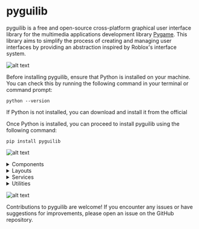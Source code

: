 # pyguilib

pyguilib is a free and open-source cross-platform graphical user interface library for the multimedia applications development library [Pygame](https://github.com/pygame/pygame). This library aims to simplify the process of creating and managing user interfaces by providing an abstraction inspired by Roblox's interface system.

![alt text](https://i.imgur.com/5DgiDhz.png)

Before installing pyguilib, ensure that Python is installed on your machine. You can check this by running the following command in your terminal or command prompt:
```
python --version
```
If Python is not installed, you can download and install it from the official

Once Python is installed, you can proceed to install pyguilib using the following command:
```
pip install pyguilib
```

![alt text](https://i.imgur.com/NkftzMs.png)
<details>
  <summary>Components</summary>ㅤ<!---Invisible Space--->
  
  ![alt text](https://i.imgur.com/kCrHoVZ.png)
  
  <i>PyGuiInstance represents the very core of every component. Containing the base properties and methods for all the components.</i>
  * <details>
    <summary>Constructor</summary>

    ```python
    PyGuiInstance(
        draw_order = 0,
        background_color = Color(140, 140, 140),
        background_transparency = 255,
        border_color = Color(0, 0, 0),
        border_size = 0,
        position = UDim2(0, 0, 0, 0),
        size = UDim2(1, 0, 1, 0),
        anchor_point = Vector2(0, 0),
        layout_order = 0,
        parent = None,
        name = None,
        **_,
      )
    ```
    + `draw_order`: (int): The order in which the GUI instance is drawn.
    + `background_color` (Color): The background color of the GUI instance.
    + `background_transparency` (float): The transparency of the GUI instance background.
    + `border_color` (Color): The color of the GUI instance border.
    + `border_size` (int): The size of the GUI instance border.
    + `position` (UDim2): The position of the GUI instance relative to its parent.
    + `size` (UDim2): The size of the GUI instance relative to its parent.
    + `anchor_point` (Vector2): The anchor point around which the GUI instance is positioned and scaled.
    + `layout_order` (int): The order in which the GUI instance is laid out.
    + `parent` (Optional[PyGuiInstance]): The parent GUI instance.
    + `name` (str): The name of the GUI instance.
    + `**_`: Additional keyword arguments.
    </details>
  * <details>
    <summary>Methods</summary>
    
    + `build()` -> `PyGuiInstance`: Build the GUI instance and add it to the parent.
    + `get_property_changed_signal(property_name: str)` -> `PyGuiSignal`: Get the signal for property changes.
    + `update(events: List[Event])`: Update the GUI instance based on events.
    + `clear()`: Clear the GUI instance.
    + `draw()`: Draw the GUI instance.
    </details>
  * <details>
    <summary>Properties</summary>
    
    + `visible` (bool): Property indicating whether the GUI instance is visible.
    + `draw_order` (int): Property indicating the draw order of the GUI instance.
    + `background_color` (Color): Property indicating the background color of the GUI instance.
    + `background_transparency` (float): Property indicating the transparency of the GUI instance background.
    + `border_color` (Color): Property indicating the border color of the GUI instance.
    + `border_size` (int): Property indicating the border size of the GUI instance.
    + `position` (UDim2): Property indicating the position of the GUI instance.
    + `absolute_position` (Vector2): Property indicating the absolute position of the GUI instance.
    + `size` (UDim2): Property indicating the size of the GUI instance.
    + `absolute_size` (Vector2): Property indicating the absolute size of the GUI instance.
    + `anchor_point` (Vector2): Property indicating the anchor point of the GUI instance.
    + `layout_order` (int): Property indicating the layout order of the GUI instance.
    + `parent` (Optional[PyGuiInstance]): Property indicating the parent GUI instance.
    + `name` (str): Property indicating the name of the GUI instance.
    + `BLOCKING_SCREEN_BUFFER_UPDATE` (int): Property to block screen buffer updates.
    </details>

  ---
    
  ![alt text](https://i.imgur.com/ljNurDd.png)
  
  <i>Frame class representing a container with layout capabilities.</i>
  * Inherits from:
    `PyGuiInstance`
    `PyGuiLayoutContainer`
  * <details>
    <summary>Constructor</summary>
    
    ```python
    Frame(**kwags)
    ```
    + `**kwags`: Additional keyword arguments used by PyGuiInstance and/or PyGuiLayoutContainer.
    </details>

  ---

  ![alt text](https://i.imgur.com/7Y40q1w.png)
  
  <i>ImageLabel class representing an image label component.</i>
  * Inherits from:
    `PyGuiInstance`
  * <details>
    <summary>Constructor</summary>
    
    ```python
    ImageLabel(
        image_color = Color(255, 255, 255),
        image_transparency = 255,
        **kwags
      )
    ```
    + `image_color`: (Color): The image color.
    + `image_transparency` (int): The image transparency.
    + `**kwags`: Additional keyword arguments used by PyGuiInstance.
    </details>

  ---

  ![alt text](https://i.imgur.com/0mwk4Ri.png)
  
  <i>TextBox class represents a GUI component for text input.</i>
  * Inherits from:
    `TextLabel`
    `PyGuiInstance`
  * <details>
    <summary>Constructor</summary>
    
    ```python
    TextBox(
        placeholder_text = "TextBox",
        placeholder_text_color = Color(255, 0, 0),
        placeholder_text_transparency = 255,
        text_font = Font("Arial", self.text_size),
        text_editable = True,
        clear_text_on_focus_lost = False,
        selection_color = Color(255, 255, 255),
        selection_transparency = 170,
        cursor_blink_interval = 0.5,
        cursor_appeareance = function(text_box: TextBox) -> Surface,
        **kwags
      )
    ```
    + `placeholder_text` (str): The current placeholder text.
    + `placeholder_text_color` (Color): The current color of the placeholder text.
    + `placeholder_text_transparency` (int): The current transparency of the placeholder text.
    + `placeholder_text_font` (pygame.font.Font): The current font used for the placeholder text.
    + `text_editable` (bool): True if the text is editable, False otherwise.
    + `clear_text_on_focus_lost` (bool): True if text should be cleared on focus lost, False otherwise.
    + `selection_start` (int): The starting index of the text selection.
    + `selection_end` (int): The ending index of the text selection.
    + `cursor_position` (int): The current cursor position.
    + `**kwags`: Additional keyword arguments used by TextLabel and/or PyGuiInstance.
    </details>
  * <details>
    <summary>Methods</summary>
    
    + `is_focused()`: Check if the TextBox is currently focused.
    + `capture_focus()`: Capture focus for the TextBox.
    + `release_focus(enter_pressed: bool = False)`: Release focus for the TextBox.
    + `placeholder_text()`: Get or set the placeholder text.
    + `placeholder_text_color()`: Get or set the color of the placeholder text.
    + `placeholder_text_transparency()`: Get or set the transparency of the placeholder text.
    + `placeholder_text_font()`: Get or set the font used for the placeholder text.
    + `text_editable()`: Get or set the flag indicating whether the text is editable.
    + `clear_text_on_focus_lost()`: Get or set the flag indicating whether to clear text on focus lost.
    + `selection_start()`: Get the starting index of the text selection.
    + `selection_end()`: Get the ending index of the text selection.
    + `cursor_position()`: Get the current cursor position in the text.
    </details>
  * <details>
    <summary>Properties</summary>
    
    + `placeholder_text` (str): The current placeholder text.
    + `placeholder_text_color` (Color): The current color of the placeholder text.
    + `placeholder_text_transparency` (int): The current transparency of the placeholder text.
    + `placeholder_text_font` (pygame.font.Font): The current font used for the placeholder text.
    + `text_editable` (bool): True if the text is editable, False otherwise.
    + `clear_text_on_focus_lost` (bool): True if text should be cleared on focus lost, False otherwise.
    + `selection_start` (int): The starting index of the text selection.
    + `selection_end` (int): The ending index of the text selection.
    + `cursor_position` (int): The current cursor position.
    </summary>

  ---
      
  ![alt text](https://i.imgur.com/Y9CbVGb.png)
  
  <i>TextLabel class represents a GUI component for displaying text.</i>
  * Inherits from:
    `PyGuiInstance`
  * <details>
    <summary>Constructor</summary>

    ```python
    TextLabel(
        text = "TextLabel",
        text_color = Color(255, 255, 255),
        text_transparency = 255,
        text_size = 16,
        text_font = Font("Arial", self.text_size),
        border_color = Color(0, 0, 0),
        border_size = 1,
        text_x_alignment = TextXAlignment.CENTER,
        text_y_alignment = TextYAlignment.CENTER,
        **kwags
      )
    ```
    + `text` (str): The text content.
    + `text_color` (Color): The text color.
    + `text_transparency` (int): The text transparency.
    + `text_size` (int): The text size.
    + `text_font` (pygame.font.Font): The text font.
    + `text_border_color` (Color): The text border color.
    + `text_border_size` (int): The text border size.
    + `text_x_alignment` (TextXAlignment): The text horizontal alignment.
    + `text_y_alignment` (TextYAlignment): The text vertical alignment.
    + `**kwags`: Additional keyword arguments used by PyGuiInstance.
    </details>
  * <details>
    <summary>Methods</summary>
  
    + `text_position()`: Calculates the position of the text based on alignment.
    + `text_bounds()`: Gets the bounding box of the text.
    </details>
  * <details>
    <summary>Properties</summary>

    + `text` (str): The text content.
    + `text_color` (Color): The text color.
    + `text_transparency` (int): The text transparency.
    + `text_size` (int): The text size.
    + `text_font` (pygame.font.Font): The text font.
    + `text_border_color` (Color): The text border color.
    + `text_border_size` (int): The text border size.
    + `text_x_alignment` (TextXAlignment): The text horizontal alignment.
    + `text_y_alignment` (TextYAlignment): The text vertical alignment.
    </details>
  * <details>
    <summary>Enums</summary>

    + `TextXAlignment`
      + LEFT: Align text to the left.
      + CENTER: Center-align text.
      + RIGHT: Align text to the right.
    + `TextYAlignment`
      + TOP: Align text to the top.
      + CENTER: Center-align text vertically.
      + BOTTOM: Align text to the bottom.
    </details>

  ---

  ![alt text](https://i.imgur.com/JtoU5Co.png)
  
  <i>VideoLabel class represents a GUI component for displaying a GIF.</i>
  * Inherits from:
    `PyGuiInstance`
  * <details>
    <summary>Constructor</summary>

    ```python
    VideoLabel(
        gif_playback_speed = 1,
        gif_color = Color(255, 255, 255),
        gif_transparency = 255,
        **kwags
      )
    ```
    + `gif_playback_speed` (str): The GIF playback speed.
    + `gif_color` (Color): The GIF color.
    + `gif_transparency` (int): The GIF transparency.
    + `**kwags`: Additional keyword arguments used by PyGuiInstance.
    </details>
  * <details>
    <summary>Methods</summary>
  
    + `pause()`: Placeholder method for pausing the GIF.
    + `resume()`: Placeholder method for resuming the GIF.
    </details>
  * <details>
    <summary>Properties</summary>

    + `current_gif_frame` (int): Index of the current GIF frame.
    + `gif_playback_speed` (int): The GIF playback speed.
    + `gif_color` (Color): The GIF color.
    + `gif_transparency` (int): The GIF transparency.
  </details>
</details>

<details>
  <summary>Layouts</summary>ㅤ<!---Invisible Space--->

  ![alt text](https://i.imgur.com/b4YVsPb.png)

  <i>PyGuiLayoutStyle class represents a layout style for PyGuiInstance.</i>
  * <details>
    <summary>Constructor</summary>

    ```python
    PyGuiLayoutStyle(
        on_layout_instance_child_added = lambda: None,
        on_layout_instance_child_removed = lambda: None,
        on_layout_applied = lambda: None,
        on_layout_removed = lambda: None,
        layout_order_manager = lambda: None,
        **kwags
      )
    ```
    + `on_layout_instance_child_added (Optional[Callable[[Any], Any]])`: Callback for child addition to the layout.
    + `on_layout_instance_child_removed (Optional[Callable[[Any], Any]])`: Callback for child removal from the layout.
    + `on_layout_applied (Optional[Callable[[Any], Any]])`: Callback for when the layout is applied.
    + `on_layout_removed (Optional[Callable[[Any], Any]])`: Callback for when the layout is removed.
    + `layout_order_manager (Optional[Callable[[Any], Any]])`: Callback for managing the layout order.
    + `**kwargs`: Additional keyword arguments.
    </details>
  * <details>
    <summary>Properties</summary>

    + `instance` (PyGuiInstance): The associated PyGuiInstance.
    + `horizontal_alignment` (HorizontalAlignment): The horizontal alignment of child instances.
    + `vertical_alignment` (VerticalAlignment): The vertical alignment of child instances.
    + `fill_direction` (FillDirection): The fill direction for child instances.
    + `sort_order` (SortOrder): The sorting order for child instances.
    </details>
  * <details>
    <summary>Enums</summary>

    + `HorizontalAlignment`
      + LEFT: Aligns child instances to the left of the parent instance.
      + CENTER: Aligns child instances to the center of the parent instance.
      + RIGHT: Aligns child instances to the right of the parent instance.
    + `VerticalAlignment`
      + TOP: Aligns child instances to the top of the parent instance.
      + CENTER: Aligns child instances to the center of the parent instance.
      + BOTTOM: Aligns child instances to the bottom of the parent instance.
    + `FillDirection`
      + HORIZONTAL: Aligns child instances horizontally.
      + VERTICAL: Aligns child instances vertically.
    + `SortOrder`
      + NAME: Sorts child instances by name.
      + LAYOUT_ORDER: Sorts child instances by layout order.
      + CUSTOM: Sorts child instances by custom order.
    </details>
  ___

  ![alt text](https://i.imgur.com/Z62Cr8i.png)

  <i>PyGuiListLayout class represents a list layout style for a PyGui instance.</i>
  * Inherits from:
    `PyGuiLayoutStyle`
  * <details>
    <summary>Constructor</summary>

    ```python
    PyGuiListLayout(
        horizontal_padding = UDim(0, 0),
        vertical_padding = UDim(0, 0),
        top_margin = Udim(0, 0),
        bottom_margin = Udim(0, 0),
        left_margin = Udim(0, 0),
        right_margin = Udim(0, 0),
        **kwags
      )
    ```
    + `horizontal_padding (UDim)`: The horizontal padding for child instances.
    + `vertical_padding (UDim)`: The vertical padding for child instances.
    + `top_margin (UDim)`: The top margin for child instances.
    + `bottom_margin (UDim)`: The bottom margin for child instances.
    + `left_margin (UDim)`: The bottom margin for child instances.
    + `right_margin (UDim)`: The left margin for child instances.
    + `**kwargs`: Additional keyword arguments used by PyGuiLayoutStyle.
    </details>
  * <details>
    <summary>Properties</summary>

    + `horizontal_padding (UDim)`: The horizontal padding for child instances.
    + `vertical_padding (UDim)`: The vertical padding for child instances.
    + `top_margin (UDim)`: The top margin for child instances.
    + `bottom_margin (UDim)`: The bottom margin for child instances.
    + `left_margin (UDim)`: The bottom margin for child instances.
    + `right_margin (UDim)`: The left margin for child instances.
    </details>
</details>

<details>
  <summary>Services</summary>ㅤ<!---Invisible Space--->

  ![alt text](https://i.imgur.com/5D6oHUf.png)
  
  <i>TweenService is used as an interface to directly apply constant</i>
  * <details>
    <summary>Classes</summary>

    <details>
    <summary>Tween</summary>
      
    <i>Represents a tween animation.</i>
    * <details>
      <summary>Constructor</summary>
      
      ```python
      Tween(
          instance,
          properties,
          duration,
          tween_type = TweenType.LINEAR
        )
      ```
      + `gif_playback_speed` (str): The GIF playback speed.
      + `instance` (PyGuiInstance): The PyGuiInstance to be tweened.
      + `properties` (Dict[str, Any]): A dictionary of properties to be tweened.
      + `duration` (float): The duration of the tween in seconds.
      + `tween_type` (TweenType): The type of tween to be used.
      </details>
    * <details>
      <summary>Methods</summary>
   
      + `play()`: Starts or resumes the tween.
      + `pause()`: Pauses the tween (Not implemented).
      + `cancel()`: Cancels the tween and resets the PyGuiInstance properties.
      </details>
    * <details>
      <summary>Properties</summary>
   
      + `alpha` (float): Current progress of the tween as a value between 0 and 1.
      </details>
    </details>
    </details>
  * <details>
    <summary>Enums</summary>

    + `TweenStatus`
      + PLAYING: The Tween is currently playing.
      + PAUSED: The Tween is paused.
      + CANCELED: The Tween has been canceled.
      + ENDED: The Tween has ended.
     
    + `TweenType`
      + LINEAR: Linear interpolation.
      + SINE_IN, SINE_OUT, SINE_IN_OUT: Sine easing functions.
      + QUAD_IN, QUAD_OUT, QUAD_IN_OUT: Quadratic easing functions.
      + CUBIC_IN, CUBIC_OUT, CUBIC_IN_OUT: Cubic easing functions.
      + QUART_IN, QUART_OUT, QUART_IN_OUT: Quartic easing functions.
      + QUINT_IN, QUINT_OUT, QUINT_IN_OUT: Quintic easing functions.
      + EXPO_IN, EXPO_OUT, EXPO_IN_OUT: Exponential easing functions.
      + CIRC_IN, CIRC_OUT, CIRC_IN_OUT: Circular easing functions.
      + BACK_IN, BACK_OUT, BACK_IN_OUT: Back easing functions.
      + ELASTIC_IN, ELASTIC_OUT, ELASTIC_IN_OUT: Elastic easing functions.
      + BOUNCE_IN, BOUNCE_OUT, BOUNCE_IN_OUT: Bounce easing functions.
    </details>

  ___

  ![alt text](https://i.imgur.com/KhdNRaS.png)
  
  <i>Service to help facilitate the process of listening for user inputs.</i>
  * <details>
    <summary>Functions</summary>

    + `release_focus(action_name: str, callback: Callable[[Any], Optional[ActionResult]], events: List[int], priority: int = 0, internal: bool = False)`: Binds an action to specific events and assigns a callback function to handle the action.
    + `unbind_action(action_name: str)`: Unbinds an action based on its name.
    </details>
  * <details>
    <summary>Enums</summary>

    + `ActionResult`
      + SINK: The action was handled and should not be passed to other callbacks.
      + PASS: The action was not handled and should be passed to other callbacks.
    </details>
</details>

<details>
  <summary>Utilities</summary>ㅤ<!---Invisible Space--->

  ![alt image](https://i.imgur.com/w1YfgIU.png)

  <i>Represents a signal in PyGui, allowing connections to callback functions.</i>
  * <details>
    <summary>Classes</summary>

    * <details>
      <summary>PyGuiConnection</summary>
      
      <i>Represents a connection between a PyGuiSignal and a callback function.</i>
      * <details>
        <summary>Constructor</summary>
      
        ```python
        PyGuiConnection(signal, callback)
        ```
        + `signal (PyGuiSignal)`: The PyGuiSignal to be connected to.
        + `callback (Callable[[Any], Any])`: The callback function to be connected.
        </details>
      * <details>
        <summary>Methods</summary>
     
        + `disconnect(self)`: Disconnects the connection from the associated PyGuiSignal.
        </details>
      </details>
    * <details>
      <summary>PyGuiSignal</summary>
   
      <i>Represents a signal in PyGui, allowing connections to callback functions.</i>
      * <details>
        <summary>Methods</summary>
        
        + `connect(self, callback: Callable[[Any], Any])` -> `PyGuiConnection`: Connects a callback function to the PyGuiSignal and returns a PyGuiConnection.
        + `fire(self, arguments: Any = None)`: Fires the PyGuiSignal, invoking all connected callback functions.
        + `wait(self)`: Placeholder method for potential future use.
        </details>
      </details>
    </details>

  ___
  
  ![alt image](https://i.imgur.com/p5llAYn.png)

  <i>UDim represents an scaleable (1D and 2D) user interface dimension (UDim) with a scale and offset.</i>
  * <details>
    <summary>Classes</summary>

    * <details>
      <summary>UDim</summary>
      
      <i>Represents a one-dimensional user interface dimension (UDim) with a scale and offset.</i>
      * <details>
        <summary>Constructor</summary>
   
        ```python
        UDim(scale, offset, scale_y, offset_y)
        ```
        + `scale` (float): The scaling factor of the UDim.
        + `offset` (float): The offset of the UDim.
        </details>
      * <details>
        <summary>Properties</summary>
     
        + `scale` (float): The scaling factor of the UDim.
        + `offset` (float): The offset of the UDim.
        </details>
      </details>
    * <details>
      <summary>UDim2</summary>
      
      <i>Represents a two-dimensional user interface dimension (UDim2) with separate X and Y dimensions.</i>
      * <details>
        <summary>Constructor</summary>
   
        ```python
        UDim2(scale_x, offset_x, scale_y, offset_y)
        ```
        + `scale_x` (float): The scaling factor of the X dimension.
        + `offset_x` (float): The offset of the X dimension.
        + `scale_y` (float): The scaling factor of the Y dimension.
        + `offset_y` (float): The offset of the Y dimension.
        </details>
      * <details>
        <summary>Properties</summary>
     
        + `x` (UDim): The UDim instance for the X dimension.
        + `y` (UDim): The UDim instance for the Y dimension.
        </details>
      </details>
    </details>
</details>

![alt text](https://i.imgur.com/jglwtNI.png)

Contributions to pyguilib are welcome! If you encounter any issues or have suggestions for improvements, please open an issue on the GitHub repository.
